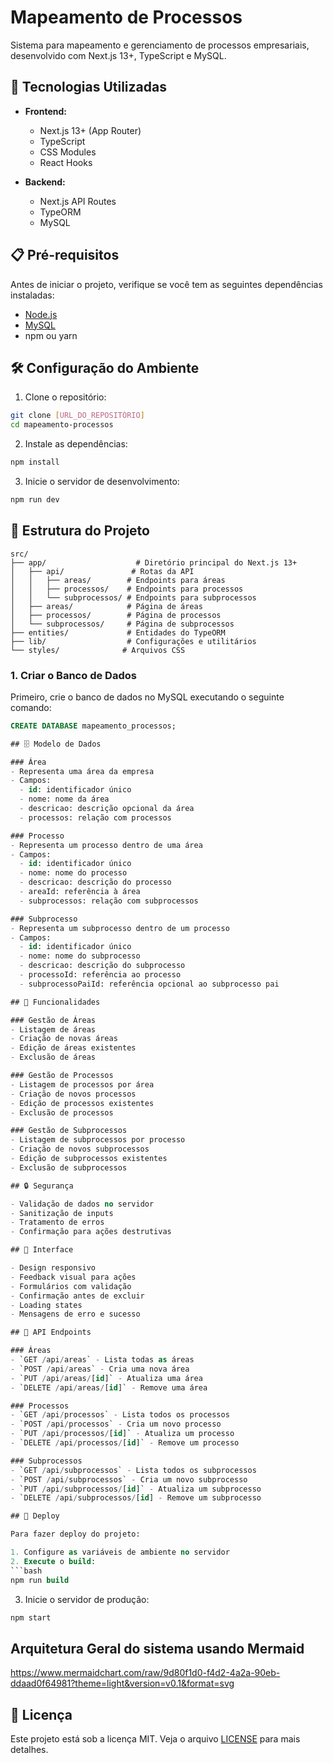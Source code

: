 # Mapeamento de Processos

Sistema para mapeamento e gerenciamento de processos empresariais, desenvolvido com Next.js 13+, TypeScript e MySQL.

## 🚀 Tecnologias Utilizadas

- **Frontend:**
  - Next.js 13+ (App Router)
  - TypeScript
  - CSS Modules
  - React Hooks

- **Backend:**
  - Next.js API Routes
  - TypeORM
  - MySQL

## 📋 Pré-requisitos
Antes de iniciar o projeto, verifique se você tem as seguintes dependências instaladas:

- [Node.js](https://nodejs.org/) 
- [MySQL](https://www.mysql.com/) 
- npm ou yarn

## 🛠️ Configuração do Ambiente

1. Clone o repositório:
```bash
git clone [URL_DO_REPOSITÓRIO]
cd mapeamento-processos
```

2. Instale as dependências:
```bash
npm install
```

3. Inicie o servidor de desenvolvimento:
```bash
npm run dev
```

## 📁 Estrutura do Projeto

```
src/
├── app/                    # Diretório principal do Next.js 13+
│   ├── api/               # Rotas da API
│   │   ├── areas/        # Endpoints para áreas
│   │   ├── processos/    # Endpoints para processos
│   │   └── subprocessos/ # Endpoints para subprocessos
│   ├── areas/            # Página de áreas
│   ├── processos/        # Página de processos
│   └── subprocessos/     # Página de subprocessos
├── entities/             # Entidades do TypeORM
├── lib/                  # Configurações e utilitários
└── styles/              # Arquivos CSS
```

### 1. Criar o Banco de Dados

Primeiro, crie o banco de dados no MySQL executando o seguinte comando:

```sql
CREATE DATABASE mapeamento_processos;

## 🗄️ Modelo de Dados

### Área
- Representa uma área da empresa
- Campos:
  - id: identificador único
  - nome: nome da área
  - descricao: descrição opcional da área
  - processos: relação com processos

### Processo
- Representa um processo dentro de uma área
- Campos:
  - id: identificador único
  - nome: nome do processo
  - descricao: descrição do processo
  - areaId: referência à área
  - subprocessos: relação com subprocessos

### Subprocesso
- Representa um subprocesso dentro de um processo
- Campos:
  - id: identificador único
  - nome: nome do subprocesso
  - descricao: descrição do subprocesso
  - processoId: referência ao processo
  - subprocessoPaiId: referência opcional ao subprocesso pai

## 🔄 Funcionalidades

### Gestão de Áreas
- Listagem de áreas
- Criação de novas áreas
- Edição de áreas existentes
- Exclusão de áreas

### Gestão de Processos
- Listagem de processos por área
- Criação de novos processos
- Edição de processos existentes
- Exclusão de processos

### Gestão de Subprocessos
- Listagem de subprocessos por processo
- Criação de novos subprocessos
- Edição de subprocessos existentes
- Exclusão de subprocessos

## 🔒 Segurança

- Validação de dados no servidor
- Sanitização de inputs
- Tratamento de erros
- Confirmação para ações destrutivas

## 🎨 Interface

- Design responsivo
- Feedback visual para ações
- Formulários com validação
- Confirmação antes de excluir
- Loading states
- Mensagens de erro e sucesso

## 📝 API Endpoints

### Áreas
- `GET /api/areas` - Lista todas as áreas
- `POST /api/areas` - Cria uma nova área
- `PUT /api/areas/[id]` - Atualiza uma área
- `DELETE /api/areas/[id]` - Remove uma área

### Processos
- `GET /api/processos` - Lista todos os processos
- `POST /api/processos` - Cria um novo processo
- `PUT /api/processos/[id]` - Atualiza um processo
- `DELETE /api/processos/[id]` - Remove um processo

### Subprocessos
- `GET /api/subprocessos` - Lista todos os subprocessos
- `POST /api/subprocessos` - Cria um novo subprocesso
- `PUT /api/subprocessos/[id]` - Atualiza um subprocesso
- `DELETE /api/subprocessos/[id] - Remove um subprocesso

## 🚀 Deploy

Para fazer deploy do projeto:

1. Configure as variáveis de ambiente no servidor
2. Execute o build:
```bash
npm run build
```
3. Inicie o servidor de produção:
```bash
npm start
```

## Arquitetura Geral do sistema usando Mermaid
https://www.mermaidchart.com/raw/9d80f1d0-f4d2-4a2a-90eb-ddaad0f64981?theme=light&version=v0.1&format=svg

## 📄 Licença

Este projeto está sob a licença MIT. Veja o arquivo [LICENSE](LICENSE) para mais detalhes.

